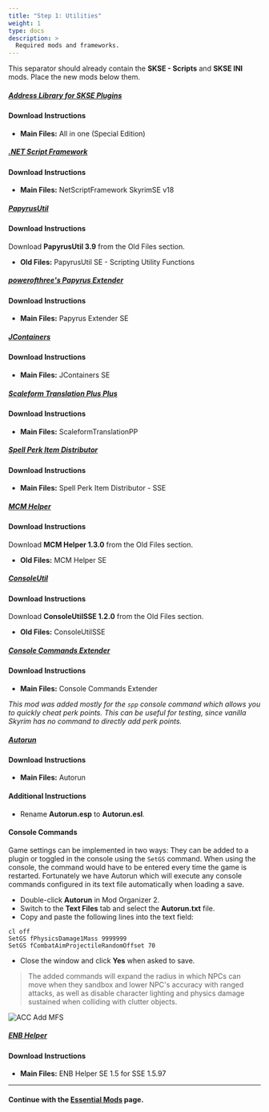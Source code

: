 ```yaml
---
title: "Step 1: Utilities"
weight: 1
type: docs
description: >
  Required mods and frameworks.
---
```


This separator should already contain the **SKSE - Scripts** and **SKSE INI** mods. Place the new mods below them.

##### [Address Library for SKSE Plugins](https://www.nexusmods.com/skyrimspecialedition/mods/32444?tab=files)

#### Download Instructions

- **Main Files:** All in one (Special Edition)

##### [.NET Script Framework](https://www.nexusmods.com/skyrimspecialedition/mods/21294?tab=files)

#### Download Instructions

- **Main Files:** NetScriptFramework SkyrimSE v18

##### [PapyrusUtil](https://www.nexusmods.com/skyrimspecialedition/mods/13048?tab=files)

#### Download Instructions

Download **PapyrusUtil 3.9** from the Old Files section.

- **Old Files:** PapyrusUtil SE - Scripting Utility Functions

##### [powerofthree's Papyrus Extender](https://www.nexusmods.com/skyrimspecialedition/mods/22854?tab=files)

#### Download Instructions

- **Main Files:** Papyrus Extender SE

##### [JContainers](https://www.nexusmods.com/skyrimspecialedition/mods/16495?tab=files)

#### Download Instructions

- **Main Files:** JContainers SE

##### [Scaleform Translation Plus Plus](https://www.nexusmods.com/skyrimspecialedition/mods/22603?tab=files)

#### Download Instructions

- **Main Files:** ScaleformTranslationPP

##### [Spell Perk Item Distributor](https://www.nexusmods.com/skyrimspecialedition/mods/36869?tab=files)

#### Download Instructions

- **Main Files:** Spell Perk Item Distributor - SSE

##### [MCM Helper](https://www.nexusmods.com/skyrimspecialedition/mods/53000?tab=files)

#### Download Instructions

Download **MCM Helper 1.3.0** from the Old Files section.

- **Old Files:** MCM Helper SE

##### [ConsoleUtil](https://www.nexusmods.com/skyrimspecialedition/mods/24858?tab=files)

#### Download Instructions

Download **ConsoleUtilSSE 1.2.0** from the Old Files section.

- **Old Files:** ConsoleUtilSSE

##### [Console Commands Extender](https://www.nexusmods.com/skyrimspecialedition/mods/28210?tab=files)

#### Download Instructions

- **Main Files:** Console Commands Extender

*This mod was added mostly for the `spp` console command which allows you to quickly cheat perk points. This can be useful for testing, since vanilla Skyrim has no command to directly add perk points.*

##### [Autorun](https://www.nexusmods.com/skyrimspecialedition/mods/45451?tab=files)

#### Download Instructions

- **Main Files:** Autorun

#### Additional Instructions

- Rename **Autorun.esp** to **Autorun.esl**.

#### Console Commands

Game settings can be implemented in two ways: They can be added to a plugin or toggled in the console using the `SetGS` command. When using the console, the command would have to be entered every time the game is restarted. Fortunately we have Autorun which will execute any console commands configured in its text file automatically when loading a save.

- Double-click **Autorun** in Mod Organizer 2.
- Switch to the **Text Files** tab and select the **Autorun.txt** file.
- Copy and paste the following lines into the text field:

```
cl off
SetGS fPhysicsDamage1Mass 9999999
SetGS fCombatAimProjectileRandomOffset 70
```

- Close the window and click **Yes** when asked to save.

> The added commands will expand the radius in which NPCs can move when they sandbox and lower NPC's accuracy with ranged attacks, as well as disable character lighting and physics damage sustained when colliding with clutter objects.

![ACC Add MFS](/Pictures/tpf/mod-installation/autorun-commands.png)

##### [ENB Helper](https://www.nexusmods.com/skyrimspecialedition/mods/23174?tab=files)

#### Download Instructions

- **Main Files:** ENB Helper SE 1.5 for SSE 1.5.97

---

#### Continue with the [Essential Mods](/tpf/mod-installation-1/step-2/) page.